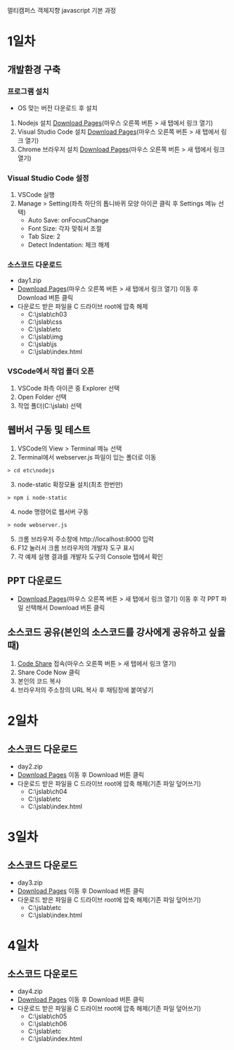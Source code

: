 멀티캠퍼스 객체지향 javascript 기본 과정

# 1일차
## 개발환경 구축
### 프로그램 설치
* OS 맞는 버전 다운로드 후 설치
1. Nodejs 설치 [Download Pages](https://nodejs.org/en/download/)(마우스 오른쪽 버튼 > 새 탭에서 링크 열기)
2. Visual Studio Code 설치 [Download Pages](https://code.visualstudio.com/download)(마우스 오른쪽 버튼 > 새 탭에서 링크 열기)
3. Chrome 브라우저 설치 [Download Pages](https://www.google.com/chrome)(마우스 오른쪽 버튼 > 새 탭에서 링크 열기)

### Visual Studio Code 설정
1. VSCode 실행
2. Manage > Setting(좌측 하단의 톱니바퀴 모양 아이콘 클릭 후 Settings 메뉴 선택)
    * Auto Save: onFocusChange
    * Font Size: 각자 맞춰서 조절
    * Tab Size: 2
    * Detect Indentation: 체크 해제

### 소스코드 다운로드
* day1.zip
* [Download Pages](https://github.com/uzoolove/js202010/blob/main/sample/day1.zip)(마우스 오른쪽 버튼 > 새 탭에서 링크 열기) 이동 후 Download 버튼 클릭
* 다운로드 받은 파일을 C 드라이브 root에 압축 해제
  * C:\jslab\ch03
  * C:\jslab\css
  * C:\jslab\etc
  * C:\jslab\img
  * C:\jslab\js
  * C:\jslab\index.html

### VSCode에서 작업 폴더 오픈
1. VSCode 좌측 아이콘 중 Explorer 선택
2. Open Folder 선택
3. 작업 폴더(C:\jslab) 선택

## 웹버서 구동 및 테스트
1. VSCode의 View > Terminal 메뉴 선택
2. Terminal에서 webserver.js 파일이 있는 폴더로 이동
```
> cd etc\nodejs
```
3. node-static 확장모듈 설치(최초 한번만)
```
> npm i node-static
```
4. node 명령어로 웹서버 구동
```
> node webserver.js
```
5. 크롬 브라우저 주소창에 http://localhost:8000 입력
6. F12 눌러서 크롬 브라우저의 개발자 도구 표시
7. 각 예제 실행 결과를 개발자 도구의 Console 탭에서 확인

## PPT 다운로드
* [Download Pages](https://github.com/uzoolove/js202010/blob/main/PPT)(마우스 오른쪽 버튼 > 새 탭에서 링크 열기) 이동 후 각 PPT 파일 선택해서 Download 버튼 클릭

## 소스코드 공유(본인의 소스코드를 강사에게 공유하고 싶을때)
1. [Code Share](https://codeshare.io/) 접속(마우스 오른쪽 버튼 > 새 탭에서 링크 열기)
2. Share Code Now 클릭
3. 본인의 코드 복사
4. 브라우저의 주소창의 URL 복사 후 채팅창에 붙여넣기

# 2일차
## 소스코드 다운로드
* day2.zip
* [Download Pages](https://github.com/uzoolove/js202010/blob/main/sample/day2.zip) 이동 후 Download 버튼 클릭
* 다운로드 받은 파일을 C 드라이브 root에 압축 해제(기존 파일 덮어쓰기)
  * C:\jslab\ch04
  * C:\jslab\etc
  * C:\jslab\index.html

# 3일차
## 소스코드 다운로드
* day3.zip
* [Download Pages](https://github.com/uzoolove/js202010/blob/main/sample/day3.zip) 이동 후 Download 버튼 클릭
* 다운로드 받은 파일을 C 드라이브 root에 압축 해제(기존 파일 덮어쓰기)
  * C:\jslab\etc
  * C:\jslab\index.html

# 4일차
## 소스코드 다운로드
* day4.zip
* [Download Pages](https://github.com/uzoolove/js202010/blob/main/sample/day4.zip) 이동 후 Download 버튼 클릭
* 다운로드 받은 파일을 C 드라이브 root에 압축 해제(기존 파일 덮어쓰기)
  * C:\jslab\ch05
  * C:\jslab\ch06
  * C:\jslab\etc
  * C:\jslab\index.html

